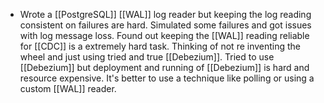 - Wrote a [[PostgreSQL]] [[WAL]] log reader but keeping the log reading consistent on failures are hard. Simulated some failures and got issues with log message loss. Found out keeping the [[WAL]] reading reliable for [[CDC]] is a extremely hard task. Thinking of not re inventing the wheel and just using tried and true [[Debezium]]. Tried to use [[Debezium]] but deployment and running of [[Debezium]] is hard and resource expensive. It's better to use a technique like polling or using a custom [[WAL]] reader.
